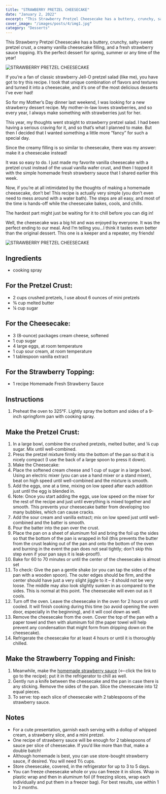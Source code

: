 ```yaml
---
title: "STRAWBERRY PRETZEL CHEESECAKE"
date: "January 2, 2022"
excerpt: "This Strawberry Pretzel Cheesecake has a buttery, crunchy, salty-sweet pretzel crust, a creamy vanilla cheesecake filling, and a fresh strawberry sauce topping. It’s the perfect dessert for spring, summer or any time of the year!"
cover_image: "/images/posts/4/img1.jpg"
category: "Desserts"
---
```


This Strawberry Pretzel Cheesecake has a buttery, crunchy, salty-sweet pretzel crust, a creamy vanilla cheesecake filling, and a fresh strawberry sauce topping. It’s the perfect dessert for spring, summer or any time of the year!

![STRAWBERRY PRETZEL CHEESECAKE](/images/posts/4/img1.jpg)

If you’re a fan of classic strawberry Jell-O pretzel salad (like me), you have got to try this recipe. I took that unique combination of flavors and textures and turned it into a cheesecake, and it’s one of the most delicious desserts I’ve ever had!

So for my Mother’s Day dinner last weekend, I was looking for a new strawberry dessert recipe. My mother-in-law loves strawberries, and so every year, I always make something with strawberries just for her.

This year, my thoughts went straight to strawberry pretzel salad. I had been having a serious craving for it, and so that’s what I planned to make. But then I decided that I wanted something a little more “fancy” for such a special day.

Since the creamy filling is so similar to cheesecake, there was my answer: make it a cheesecake instead!

It was so easy to do. I just made my favorite vanilla cheesecake with a pretzel crust instead of the usual vanilla wafer crust, and then I topped it with the simple homemade fresh strawberry sauce that I shared earlier this week.

Now, if you’re at all intimidated by the thoughts of making a homemade cheesecake, don’t be! This recipe is actually very simple (you don’t even need to mess around with a water bath). The steps are all easy, and most of the time is hands-off while the cheesecake bakes, cools, and chills.

The hardest part might just be waiting for it to chill before you can dig in!

Well, the cheesecake was a big hit and was enjoyed by everyone. It was the perfect ending to our meal. And I’m telling you…I think it tastes even better than the original dessert. This one is a keeper and a repeater, my friends!

![STRAWBERRY PRETZEL CHEESECAKE](/images/posts/4/img2.jpg)

## Ingredients

- cooking spray

## For the Pretzel Crust:

- 2 cups crushed pretzels, I use about 6 ounces of mini pretzels
- ¾ cup melted butter
- ¼ cup sugar

## For the Cheesecake:

- 3 (8-ounce) packages cream cheese, softened
- 1 cup sugar
- 4 large eggs, at room temperature
- 1 cup sour cream, at room temperature
- 1 tablespoon vanilla extract

## For the Strawberry Topping:

- 1 recipe Homemade Fresh Strawberry Sauce

## Instructions

1. Preheat the oven to 325°F. Lightly spray the bottom and sides of a 9-inch springform pan with cooking spray.

## Make the Pretzel Crust:

1. In a large bowl, combine the crushed pretzels, melted butter, and ¼ cup sugar. Mix until well-combined.
2. Press the pretzel mixture firmly into the bottom of the pan so that it is nicely compact (I use the back of a large spoon to press it down).
3. Make the Cheesecake:
4. Place the softened cream cheese and 1 cup of sugar in a large bowl. Using an electric mixer (you can use a hand mixer or a stand mixer), beat on high speed until well-combined and the mixture is smooth.
5. Add the eggs, one at a time, mixing on low speed after each addition just until the egg is blended in.
6. Note: Once you start adding the eggs, use low speed on the mixer for the rest of the recipe and just until everything is mixed together and smooth. This prevents your cheesecake batter from developing too many bubbles, which can cause cracks.
7. Add the sour cream and vanilla extract; mix on low speed just until well-combined and the batter is smooth.
8. Pour the batter into the pan over the crust.
9. Place the pan on a sheet of aluminum foil and bring the foil up the sides so that the bottom of the pan is wrapped in foil (this prevents the butter from the crust leaking out of the pan and onto the bottom of the oven and burning in the event the pan does not seal tightly; don't skip this step even if your pan says it is leak-proof!).
10. Bake for 60 to 70 minutes or until the center of the cheesecake is almost set
11. To check: Give the pan a gentle shake (or you can tap the sides of the pan with a wooden spoon). The outer edges should be firm, and the center should have just a very slight jiggle to it – it should not be very loose. The middle may also look slightly sunken in as compared to the sides. This is normal at this point. The cheesecake will even out as it cools.
12. Turn off the oven. Leave the cheesecake in the oven for 2 hours or until cooled. It will finish cooking during this time (so avoid opening the oven door, especially in the beginning), and it will cool down as well.
13. Remove the cheesecake from the oven. Cover the top of the pan with a paper towel and then with aluminum foil (the paper towel will help prevent any condensation that might form from dripping down on the cheesecake).
14. Refrigerate the cheesecake for at least 4 hours or until it is thoroughly chilled.

## Make the Strawberry Topping and Finish:

1. Meanwhile, make the [homemade strawberry sauce](http://localhost:3000/blog/homemade-fresh-strawberry-sauce) (<–click the link to go to the recipe); put it in the refrigerator to chill as well.
2. Gently run a knife between the cheesecake and the pan in case there is any sticking. Remove the sides of the pan. Slice the cheesecake into 12 equal pieces.
3. To serve: top each slice of cheesecake with 2 tablespoons of the strawberry sauce.

## Notes

- For a cute presentation, garnish each serving with a dollop of whipped cream, a strawberry slice, and a mini pretzel.
- One recipe of strawberry sauce will be enough for 2 tablespoons of sauce per slice of cheesecake. If you’d like more than that, make a double batch!
- Although homemade is best, you can use store-bought strawberry sauce, if desired. You will need 1½ cups.
- Store cheesecake, covered, in the refrigerator for up to 3 to 5 days.
- You can freeze cheesecake whole or you can freeze it in slices. Wrap in plastic wrap and then in aluminum foil (if freezing slices, wrap each individually and put them in a freezer bag). For best results, use within 1 to 2 months.
